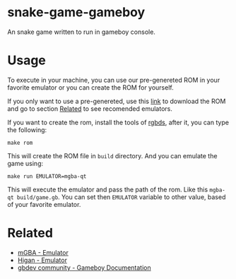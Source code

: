 # snake-game-gameboy

An snake game written to run in gameboy console.

# Usage

To execute in your machine, you can use our pre-genereted ROM in your favorite emulator or you can create the ROM for yourself. 

If you only want to use a pre-genereted, use this [link](https://github.com/raulpy271/snake-game-gameboy) to download the ROM and go to section [Related](README.md#Related) to see recomended emulators.

If you want to create the rom, install the tools of [rgbds](https://rgbds.gbdev.io/), after it, you can type the following:

```
make rom
```

This will create the ROM file in `build` directory. And you can emulate the game using:

```
make run EMULATOR=mgba-qt
```

This will execute the emulator and pass the path of the rom. Like this `mgba-qt build/game.gb`. You can set then `EMULATOR` variable to other value, based of your favorite emulator.

# Related

- [mGBA - Emulator](https://mgba.io/)
- [Higan - Emulator](https://higan-emu.com/)
- [gbdev community - Gameboy Documentation](https://gbdev.io/)
